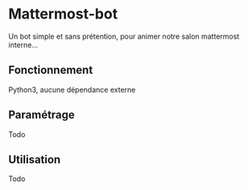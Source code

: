 # Mattermost-bot
Un bot simple et sans prétention, pour animer notre salon mattermost interne… 

## Fonctionnement 
Python3, aucune dépendance externe

## Paramétrage
Todo

## Utilisation
Todo

